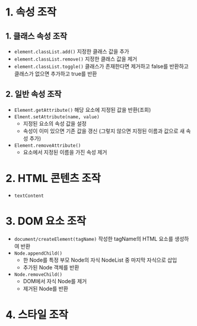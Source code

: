 # 1. 속성 조작
## 1.  클래스 속성 조작
- `element.classList.add()` 지정한 클래스 값을 추가
- `element.classList.remove()` 지정한 클래스 값을 제거
- `element.classList.toggle()` 클래스가 존재한다면 제거하고 false를 반환하고 클래스가 없으면 추가하고 true를 반환
## 2. 일반 속성 조작
- `Element.getAttribute()` 해당 요소에 지정된 값을 반환(조회)
- `Elment.setAttribute(name, value)`   
  - 지정된 요소의 속성 값을 설정
  - 속성이 이미 있으면 기존 값을 갱신 (그렇지 않으면 지정된 이름과 값으로 새 속성 추가)
- `Element.removeAttribute()`
  - 요소에서 지정된 이름을 가진 속성 제거
  
# 2. HTML 콘텐츠 조작
- `textContent`
  
# 3. DOM 요소 조작
- `document/createElement(tagName)` 작성한 tagName의 HTML 요소를 생성하여 반환  
- `Node.appendChild()` 
  - 한 Node를 특정 부모 Node의 자식 NodeList 중 마지막 자식으로 삽입
  - 추가된 Node 객체를 반환
- `Node.removeChild()` 
  - DOM에서 자식 Node를 제거
  - 제거된 Node를 반환
# 4. 스타일 조작
